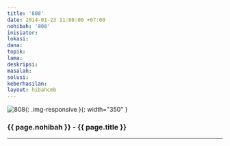 ```yaml
---
title: '808'
date: 2014-01-23 11:08:00 +07:00
nohibah: '808'
inisiator:
lokasi:
dana:
topik:
lama:
deskripsi:
masalah:
solusi:
keberhasilan:
layout: hibahcmb
---
```


![808](/static/img/hibahcmb/808.png){: .img-responsive }{: width="350" }

### {{ page.nohibah }} - {{ page.title }}

---
